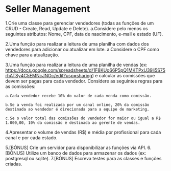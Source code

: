 # Seller Management

1.Crie uma classe para gerenciar vendedores (todas as funções de um CRUD - Create, Read, Update e Delete).
a.Considere pelo menos os seguintes atributos: Nome, CPF, data de nascimento, e-mail e estado (UF).

2.Uma função para realizar a leitura de uma planilha com dados dos vendedores para adicionar ou atualizar em lote.
a.Considere o CPF como chave para a atualização.

3.Uma função para realizar a leitura de uma planilha de vendas (ex: https://docs.google.com/spreadsheets/d/1F8KUo66P5pQ1MKTPxU39li5S75rhATSy4C5EMNcJNOc/edit?usp=sharing) e calcular as comissões que devem ser pagas para cada vendedor. Considere as seguintes regras para as comissões:

    a.Cada vendedor recebe 10% do valor de cada venda como comissão.

    b.Se a venda foi realizada por um canal online, 20% da comissão destinada ao vendedor é direcionada para a equipe de marketing.

    c.Se o valor total das comissões do vendedor for maior ou igual a R$ 1.000,00, 10% da comissão é destinada ao gerente de vendas.

4.Apresentar o volume de vendas (R$) e média por profissional para cada canal e por cada estado.

5.[BÔNUS] Crie um servidor para disponibilizar as funções via API.
6.[BÔNUS] Utilize um banco de dados para armazenar os dados (ex: postgresql ou sqlite).
7.[BÔNUS] Escreva testes para as classes e funções criadas. 


